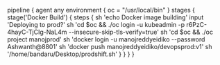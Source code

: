 pipeline {
    agent any
    environment {
        oc = "/usr/local/bin"
    }
    stages {
        stage('Docker Build') {
            steps {
                sh 'echo Docker image building'
                input 'Deploying to prod?'
                sh 'cd $oc && ./oc login -u kubeadmin -p r6PzC-4hayC-TjCIg-NaL4m --insecure-skip-tls-verify=true'
                sh 'cd $oc && ./oc project manojprod'
                sh 'docker login -u manojreddyeidiko --password Ashwanth@8801'
                sh 'docker push manojreddyeidiko/devopsprod:v1'
                sh '/home/bandaru/Desktop/prodshift.sh'
            }
        }
    }
}
